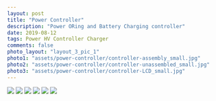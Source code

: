 ```yaml
---
layout: post
title: "Power Controller"
description: "Power ORing and Battery Charging controller"
date: 2019-08-12
tags: Power HV Controller Charger
comments: false
photo_layout: "layout_3_pic_1"
photo1: "assets/power-controller/controller-assembly_small.jpg"
photo2: "assets/power-controller/controller-unassembled_small.jpg"
photo3: "assets/power-controller/controller-LCD_small.jpg"
---
```



<img src="https://nick-paiva.github.io/power-controller/wo-chopper.PNG">
<img src="https://nick-paiva.github.io/power-controller/chopper.PNG">
<img src="https://nick-paiva.github.io/power-controller/controller-unassembled.jpg">
<img src="https://nick-paiva.github.io/power-controller/controller-assembly.jpg">
<img src="https://nick-paiva.github.io/power-controller/controller-LCD.jpg">
<img src="https://nick-paiva.github.io/power-controller/controller-unassembled.jpg">

